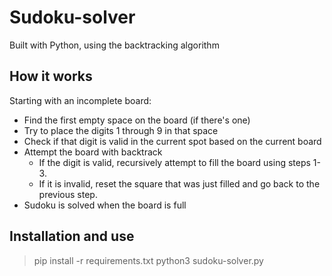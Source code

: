 # Sudoku-solver

Built with Python, using the backtracking algorithm

## **How it works**

Starting with an incomplete board:

* Find the first empty space on the board (if there's one)
* Try to place the digits 1 through 9 in that space
* Check if that digit is valid in the current spot based on the current board
* Attempt the board with backtrack
  + If the digit is valid, recursively attempt to fill the board using steps 1-3.
  + If it is invalid, reset the square that was just filled and go back to the previous step.
* Sudoku is solved when the board is full

## Installation and use

> pip install -r requirements.txt
> python3 sudoku-solver.py

